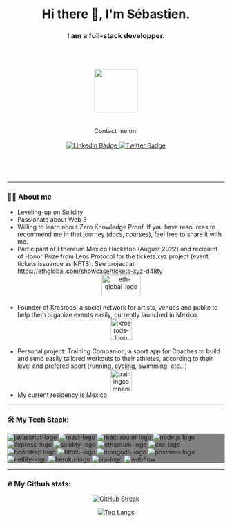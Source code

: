 

<div id="header" align="center">
  
  <h1>Hi there 👋, I'm Sébastien.</h1>
  <h3>I am a full-stack developper.</h3>
  <br/><br/><br/>
  
  <img src="https://media.giphy.com/media/M9gbBd9nbDrOTu1Mqx/giphy.gif" width="100"/>
  <br/><br/><br/>

  <div id="badges">
    <div>
      Contact me on:
    </div>
    <br/>
    <a href="https://www.linkedin.com/in/sebastien-bielecki/" target="_blank" rel="noreferrer noopener">
      <img src="https://img.shields.io/badge/LinkedIn-blue?style=for-the-badge&logo=linkedin&logoColor=white" alt="LinkedIn Badge"/>
    </a>
    <a href="https://twitter.com/Binucci04" target="_blank" rel="noreferrer noopener">
      <img src="https://img.shields.io/badge/Twitter-blue?style=for-the-badge&logo=twitter&logoColor=white" alt="Twitter Badge"/>
    </a>
    
  <br/><br/>
  </div>
    <img src="https://komarev.com/ghpvc/?username=SebastienBielecki&style=flat-square&color=blue" alt=""/>
</div>

---

### :man_technologist: About me
<ul>
  <li>Leveling-up on Solidity</li>
<li>Passionate about Web 3</li>
<li>Willing to learn about Zero Knowledge Proof. If you have resources to recommend me in that journey (docs, courses), feel free to share it with me.</li>
<li>Participant of Ethereum Mexico Hackaton (August 2022) and recipient of Honor Prize from Lens Protocol for the tickets.xyz project (event tickets issuance as NFTS). See project at https://ethglobal.com/showcase/tickets-xyz-d48ty
  <div align="center">
    <a href="https://www.krosrods.com">
      <img src="https://logovtor.com/wp-content/uploads/2019/10/ethglobal-logo-vector.png" height=50 width=90 alt="eth-global-logo" />
    </a>
  </div>
<br/>  
</li>
<li>Founder of Krosrods, a social network for artists, venues and public to help them organize events easily, currently launched in Mexico.
  <div align="center">
    <a href="https://www.krosrods.com">
      <img src="https://s3.amazonaws.com/appforest_uf/f1663101780653x355127927582281400/ICONO-APLICACIO%CC%81N-KROSRODS-100x100.png" height=50 width=50 alt="krosrods-logo" />
    </a>
  </div>
  <br/>  
</li>
<li>Personal project: Training Companion, a sport app for Coaches to build and send easily tailored workouts to their athletes, according to their level and prefered sport (running, cycling, swimming, etc...)
  <div align="center">
    <a href="https://www.trainingcompanion.app">
      <img src="https://s3.amazonaws.com/appforest_uf/f1641400116912x716640977987481600/Artboard%2014%20copy%202.png" height=50 width=50 alt="trainingcompanion-logo" />
    </a>
  </div>
 </li>
  <li>My current residency is Mexico</li>
</ul>

---

### :hammer_and_wrench: My Tech Stack:
<div style="background-color: grey;">
  <img src="https://img.shields.io/badge/javascript-black?style=for-the-badge&logo=javascript&logoColor=white%22" alt="javascript-logo"/>
  <img src="https://img.shields.io/badge/React-black?style=for-the-badge&logo=react&logoColor=white%22" alt="react-logo"/>
  <img src="https://img.shields.io/badge/react%20router-CA4245?style=for-the-badge&logo=reactrouter&logoColor=white" alt="react router logo"/>
  <img src="https://img.shields.io/badge/node.js-white?style=for-the-badge&logo=nodedotjs&logoColor=white%22" alt="node.js logo"/>
  <img src="https://img.shields.io/badge/express.js-black?style=for-the-badge&logo=express&logoColor=white%22" alt="express-logo"/>
  <img src="https://img.shields.io/badge/Solidity-black?style=for-the-badge&logo=solidity&logoColor=white%22" alt="solidity-logo"/>
  <img src="https://img.shields.io/badge/ethereum-3C3C3D?style=for-the-badge&logo=ethereum&logoColor=white" alt="ethereum-logo"/>
  <img src="https://img.shields.io/badge/css-1572B6?style=for-the-badge&logo=css3&logoColor=#1572B6%22" alt="css-logo"/>
  <img src="https://img.shields.io/badge/bootstrap-7952B3?style=for-the-badge&logo=bootstrap&logoColor=white" alt="bootstrap logo" />
  <img src="https://img.shields.io/badge/html-white?style=for-the-badge&logo=html5&logoColor=white%22" alt="html5-logo"/>
  <img src="https://img.shields.io/badge/mongodb-47A248?style=for-the-badge&logo=mongodb&logoColor=white" alt="mongodb-logo"/>
  <img src="https://img.shields.io/badge/postman-FF6C37?style=for-the-badge&logo=postman&logoColor=white" alt="postman-logo"/>
  <img src="https://img.shields.io/badge/netlify-00C7B7?style=for-the-badge&logo=netlify&logoColor=white" alt="netlify-logo"/>
  <img src="https://img.shields.io/badge/heroku-430098?style=for-the-badge&logo=heroku&logoColor=white" alt="heroku-logo" />
  <img src="https://img.shields.io/badge/jira-0052CC?style=for-the-badge&logo=jira&logoColor=white" alt="jira-logo"/>
  <img src="https://img.shields.io/badge/webflow-4353FF?style=for-the-badge&logo=webflow&logoColor=white" alt="webflow"/>
</div>
  
---

### :fire: My Github stats:

<div align="center"
  
[![GitHub Streak](http://github-readme-streak-stats.herokuapp.com?user=sebastienbielecki&theme=dark&background=000000)](https://git.io/streak-stats)



[![Top Langs](https://github-readme-stats.vercel.app/api/top-langs/?username=sebastienbielecki&layout=compact&theme=vision-friendly-dark)](https://github.com/anuraghazra/github-readme-stats)
     
</div>

<!--
**SebastienBielecki/SebastienBielecki** is a ✨ _special_ ✨ repository because its `README.md` (this file) appears on your GitHub profile.

Here are some ideas to get you started:

- 🔭 I’m currently working on ...
- 🌱 I’m currently learning ...
- 👯 I’m looking to collaborate on ...
- 🤔 I’m looking for help with ...
- 💬 Ask me about ...
- 📫 How to reach me: ...
- 😄 Pronouns: ...
- ⚡ Fun fact: ...
-->
